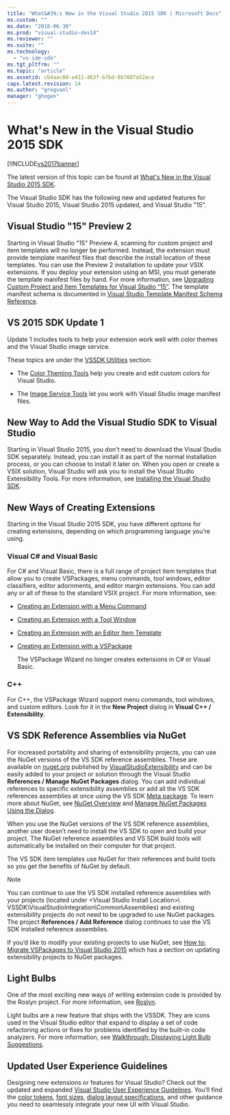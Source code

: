 ```yaml
---
title: "What&#39;s New in the Visual Studio 2015 SDK | Microsoft Docs"
ms.custom: ""
ms.date: "2018-06-30"
ms.prod: "visual-studio-dev14"
ms.reviewer: ""
ms.suite: ""
ms.technology: 
  - "vs-ide-sdk"
ms.tgt_pltfrm: ""
ms.topic: "article"
ms.assetid: c64aac80-a411-463f-b7bd-8b7607a52ece
caps.latest.revision: 14
ms.author: "gregvanl"
manager: "ghogen"
---
```

# What&#39;s New in the Visual Studio 2015 SDK
[!INCLUDE[vs2017banner](../includes/vs2017banner.md)]

The latest version of this topic can be found at [What&#39;s New in the Visual Studio 2015 SDK](https://docs.microsoft.com/visualstudio/extensibility/what-s-new-in-the-visual-studio-2015-sdk).  
  
The Visual Studio SDK has the following new and updated features for Visual Studio 2015, Visual Studio 2015 updated, and Visual Studio "15".  
  
## Visual Studio "15" Preview 2  
 Starting in Visual Studio "15" Preview 4, scanning for custom project and item templates will no longer be performed. Instead, the extension must provide template manifest files that describe the install location of these templates. You can use the Preview 2 installation to update your VSIX extensions. If you deploy your extension using an MSI, you must generate the template manifest files by hand. For more information, see [Upgrading Custom Project and Item Templates for Visual Studio “15”](../extensibility/upgrading-custom-project-and-item-templates-for-visual-studio-2017.md). The template manifest schema is documented in [Visual Studio Template Manifest Schema Reference](../extensibility/visual-studio-template-manifest-schema-reference.md).  
  
## VS 2015 SDK Update 1  
 Update 1 includes tools to help your extension work well with color themes and the Visual Studio image service.  
  
 These topics are under the [VSSDK Utilities](../extensibility/internals/vssdk-utilities.md) section:  
  
-   The [Color Theming Tools](../extensibility/internals/color-theming-tools.md) help you create and edit custom colors for Visual Studio.  
  
-   The [Image Service Tools](../extensibility/internals/image-service-tools.md) let you work with Visual Studio image manifest files.  
  
## New Way to Add the Visual Studio SDK to Visual Studio  
 Starting in Visual Studio 2015, you don't need to download the Visual Studio SDK separately. Instead, you can install it as part of the normal installation process, or you can choose to install it later on. When you open or create  a VSIX solution, Visual Studio will ask you to install the Visual Studio Extensibility Tools. For more information, see [Installing the Visual Studio SDK](../extensibility/installing-the-visual-studio-sdk.md).  
  
## New Ways of Creating Extensions  
 Starting in the Visual Studio 2015 SDK, you have different options for creating extensions, depending on which programming language you’re using.  
  
### Visual C# and Visual Basic  
 For C# and Visual Basic, there is a full range of project item templates that allow you to create VSPackages, menu commands, tool windows, editor classifiers, editor adornments, and editor margin extensions. You can add any or all of these to the standard VSIX project. For more information, see:  
  
-   [Creating an Extension with a Menu Command](../extensibility/creating-an-extension-with-a-menu-command.md)  
  
-   [Creating an Extension with a Tool Window](../extensibility/creating-an-extension-with-a-tool-window.md)  
  
-   [Creating an Extension with an Editor Item Template](../extensibility/creating-an-extension-with-an-editor-item-template.md)  
  
-   [Creating an Extension with a VSPackage](../extensibility/creating-an-extension-with-a-vspackage.md)  
  
     The VSPackage Wizard no longer creates extensions in C# or Visual Basic.  
  
### C++  
 For C++, the VSPackage Wizard support menu commands, tool windows, and custom editors. Look for it in the **New Project** dialog in **Visual C++ / Extensibility**.  
  
## VS SDK Reference Assemblies via NuGet  
 For increased portability and sharing of extensibility projects, you can use the NuGet versions of the VS SDK reference assemblies.  These are available on [nuget.org](http://www.nuget.org) published by [VisualStudioExtensibility](http://www.nuget.org/profiles/VisualStudioExtensibility) and can be easily added to your project or solution through the Visual Studio **References / Manage NuGet Packages** dialog. You can add individual references to specific extensibility assemblies or add all the VS SDK references assemblies at once using the VS SDK [Meta package](http://www.nuget.org/packages/VSSDK_Reference_Assemblies). To learn more about NuGet, see [NuGet Overview](http://docs.nuget.org/) and [Manage NuGet Packages Using the Dialog](http://docs.nuget.org/Consume/Package-Manager-Dialog).  
  
 When you use the NuGet versions of the VS SDK reference assemblies, another user doesn’t need to install the VS SDK to open and build your project.  The NuGet reference assemblies and VS SDK build tools will automatically be installed on their computer for that project.  
  
 The VS SDK item templates use NuGet for their references and build tools so you get the benefits of NuGet by default.  
  
> [!NOTE]
>  You can continue to use the VS SDK installed reference assemblies with your projects (located under \<Visual Studio Install Location>\ VSSDK\VisualStudioIntegration\Common\Assemblies) and existing extensibility projects do not need to be upgraded to use NuGet packages.  The project **References / Add Reference** dialog continues to use the VS SDK installed reference assemblies.  
>   
>  If you’d like to modify your existing projects to use NuGet, see [How to: Migrate VSPackages to Visual Studio 2015](../extensibility/how-to-migrate-extensibility-projects-to-visual-studio-2015.md) which has a section on updating extensibility projects to NuGet packages.  
  
## Light Bulbs  
 One of the most exciting new ways of writing extension code is provided by the Roslyn project. For more information, see [Roslyn](https://github.com/dotnet/Roslyn).  
  
 Light bulbs are a new feature that ships with the VSSDK. They are icons used in the Visual Studio editor that expand to display a set of code refactoring actions or fixes for problems identified by the built-in code analyzers. For more information, see [Walkthrough: Displaying Light Bulb Suggestions](../extensibility/walkthrough-displaying-light-bulb-suggestions.md).  
  
## Updated User Experience Guidelines  
 Designing new extensions or features for Visual Studio? Check out the updated and expanded [Visual Studio User Experience Guidelines](../extensibility/ux-guidelines/visual-studio-user-experience-guidelines.md).  You’ll find the [color tokens](../extensibility/ux-guidelines/shared-colors-for-visual-studio.md), [font sizes](../extensibility/ux-guidelines/fonts-and-formatting-for-visual-studio.md), [dialog layout specifications](../extensibility/ux-guidelines/layout-for-visual-studio.md), and other guidance you need to seamlessly integrate your new UI with Visual Studio.

